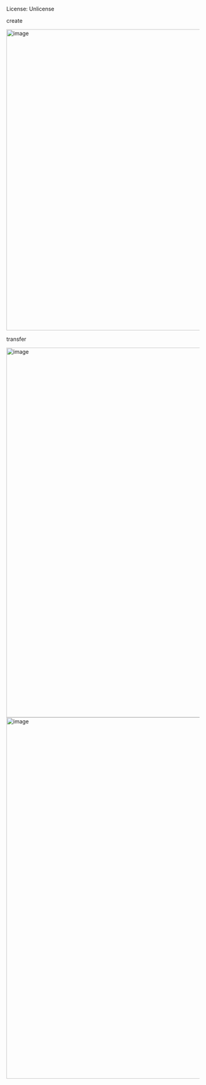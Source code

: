 License: Unlicense

create

<img width="786" alt="image" src="https://user-images.githubusercontent.com/10992364/210156703-d7fe5a25-723f-4159-ac2c-9b4204592349.png">

transfer

<img width="965" alt="image" src="https://user-images.githubusercontent.com/10992364/210156708-59a381bc-a194-4bbd-ac69-d6f6d2448067.png">

<img width="943" alt="image" src="https://user-images.githubusercontent.com/10992364/210156719-9fcfc1ac-7589-44d9-bdbd-0b66dd9500cf.png">
